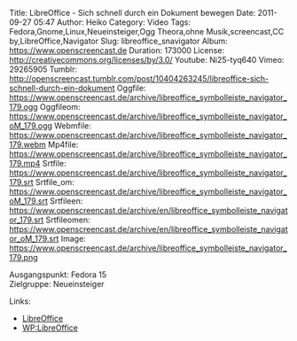 Title: LibreOffice - Sich schnell durch ein Dokument bewegen
Date: 2011-09-27 05:47
Author: Heiko
Category: Video
Tags: Fedora,Gnome,Linux,Neueinsteiger,Ogg Theora,ohne Musik,screencast,CC by,LibreOffice,Navigator
Slug: libreoffice_snavigator
Album: https://www.openscreencast.de
Duration: 173000
License: http://creativecommons.org/licenses/by/3.0/
Youtube: Ni25-tyq640
Vimeo: 29265905
Tumblr: http://openscreencast.tumblr.com/post/10404263245/libreoffice-sich-schnell-durch-ein-dokument
Oggfile: https://www.openscreencast.de/archive/libreoffice_symbolleiste_navigator_179.ogg
Oggfileom: https://www.openscreencast.de/archive/libreoffice_symbolleiste_navigator_oM_179.ogg
Webmfile: https://www.openscreencast.de/archive/libreoffice_symbolleiste_navigator_179.webm
Mp4file: https://www.openscreencast.de/archive/libreoffice_symbolleiste_navigator_179.mp4
Srtfile: https://www.openscreencast.de/archive/libreoffice_symbolleiste_navigator_179.srt
Srtfile_om: https://www.openscreencast.de/archive/libreoffice_symbolleiste_navigator_oM_179.srt
Srtfileen: https://www.openscreencast.de/archive/en/libreoffice_symbolleiste_navigator_179.srt
Srtfileomen: https://www.openscreencast.de/archive/en/libreoffice_symbolleiste_navigator_oM_179.srt
Image: https://www.openscreencast.de/archive/libreoffice_symbolleiste_navigator_179.png

Ausgangspunkt: Fedora 15  
Zielgruppe: Neueinsteiger  

Links:

  * [LibreOffice](http://de.libreoffice.org/hilfe-kontakt/handbuecher/ "Link zu LibreOffice")
  * [WP:LibreOffice](http://de.wikipedia.org/wiki/Libreoffice "LibreOffice")

